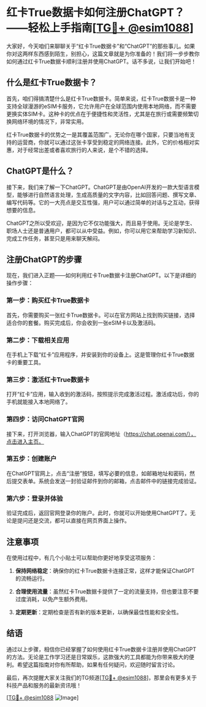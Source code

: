 # 红卡True数据卡如何注册ChatGPT？——轻松上手指南[[TG💪+ @esim1088](https://t.me/s/esim1088)]

大家好，今天咱们来聊聊关于“红卡True数据卡”和“ChatGPT”的那些事儿。如果你对这两样东西感到陌生，别担心，这篇文章就是为你准备的！我们将一步步教你如何通过红卡True数据卡顺利注册并使用ChatGPT。话不多说，让我们开始吧！

## 什么是红卡True数据卡？

首先，咱们得搞清楚什么是红卡True数据卡。简单来说，红卡True数据卡是一种支持全球漫游的eSIM卡服务，它允许用户在全球范围内使用本地网络，而不需要更换实体SIM卡。这种卡的优点在于便捷性和灵活性，尤其是在旅行或需要频繁切换网络环境的情况下，非常实用。

红卡True数据卡的优势之一是其覆盖范围广。无论你在哪个国家，只要当地有支持的运营商，你就可以通过这张卡享受到稳定的网络连接。此外，它的价格相对实惠，对于经常出差或者喜欢旅行的人来说，是个不错的选择。

## ChatGPT是什么？

接下来，我们来了解一下ChatGPT。ChatGPT是由OpenAI开发的一款大型语言模型，能够进行自然语言处理，生成高质量的文字内容，比如回答问题、撰写文章、编写代码等。它的一大亮点是交互性强，用户可以通过简单的对话与之互动，获得想要的信息。

ChatGPT之所以受欢迎，是因为它不仅功能强大，而且易于使用。无论是学生、职场人士还是普通用户，都可以从中受益。例如，你可以用它来帮助学习新知识、完成工作任务，甚至只是用来聊天解闷。

## 注册ChatGPT的步骤

现在，我们进入正题——如何利用红卡True数据卡注册ChatGPT。以下是详细的操作步骤：

### 第一步：购买红卡True数据卡

首先，你需要购买一张红卡True数据卡。可以在官方网站上找到购买链接，选择适合你的套餐。购买完成后，你会收到一张eSIM卡以及激活码。

### 第二步：下载相关应用

在手机上下载“红卡”应用程序，并安装到你的设备上。这是管理你红卡True数据卡的重要工具。

### 第三步：激活红卡True数据卡

打开“红卡”应用，输入收到的激活码，按照提示完成激活过程。激活成功后，你的手机就能接入本地网络了。

### 第四步：访问ChatGPT官网

接下来，打开浏览器，输入ChatGPT的官网地址（https://chat.openai.com/），点击进入主页。

### 第五步：创建账户

在ChatGPT官网上，点击“注册”按钮，填写必要的信息，如邮箱地址和密码，然后提交表单。系统会发送一封验证邮件到你的邮箱，点击邮件中的链接完成验证。

### 第六步：登录并体验

验证完成后，返回官网登录你的账户。此时，你就可以开始使用ChatGPT了。无论是提问还是交流，都可以直接在网页界面上操作。

## 注意事项

在使用过程中，有几个小贴士可以帮助你更好地享受这项服务：

1. **保持网络稳定**：确保你的红卡True数据卡连接正常，这样才能保证ChatGPT的流畅运行。
   
2. **合理使用流量**：虽然红卡True数据卡提供了一定的流量支持，但也要注意不要过度消耗，以免产生额外费用。

3. **定期更新**：定期检查是否有新的版本更新，以确保最佳性能和安全性。

## 结语

通过以上步骤，相信你已经掌握了如何使用红卡True数据卡注册并使用ChatGPT的方法。无论是工作学习还是日常娱乐，这款强大的工具都能为你带来极大的便利。希望这篇指南对你有所帮助，如果有任何疑问，欢迎随时留言讨论。

最后，再次提醒大家关注我们的TG频道[[TG💪+ @esim1088](https://t.me/s/esim1088)]，那里会有更多关于科技产品和服务的最新资讯哦！

[[TG💪+ @esim1088](https://t.me/s/esim1088) ![Image](https://i.postimg.cc/4NQfJmqS/Snipaste-2025-05-13-00-14-12.png)]